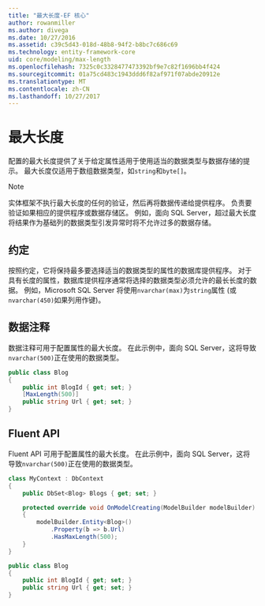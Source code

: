 ```yaml
---
title: "最大长度-EF 核心"
author: rowanmiller
ms.author: divega
ms.date: 10/27/2016
ms.assetid: c39c5d43-018d-48b8-94f2-b8bc7c686c69
ms.technology: entity-framework-core
uid: core/modeling/max-length
ms.openlocfilehash: 7325c0c3328477473392bf9e7c82f1696bb4f424
ms.sourcegitcommit: 01a75cd483c1943ddd6f82af971f07abde20912e
ms.translationtype: MT
ms.contentlocale: zh-CN
ms.lasthandoff: 10/27/2017
---
```

# <a name="maximum-length"></a>最大长度

配置的最大长度提供了关于给定属性适用于使用适当的数据类型与数据存储的提示。 最大长度仅适用于数组数据类型，如`string`和`byte[]`。

> [!NOTE]  
> 实体框架不执行最大长度的任何的验证，然后再将数据传递给提供程序。 负责要验证如果相应的提供程序或数据存储区。 例如，面向 SQL Server，超过最大长度将结果作为基础列的数据类型引发异常时将不允许过多的数据存储。

## <a name="conventions"></a>约定

按照约定，它将保持最多要选择适当的数据类型的属性的数据库提供程序。 对于具有长度的属性，数据库提供程序通常将选择的数据类型必须允许的最长长度的数据。 例如，Microsoft SQL Server 将使用`nvarchar(max)`为`string`属性 (或`nvarchar(450)`如果列用作键)。

## <a name="data-annotations"></a>数据注释

数据注释可用于配置属性的最大长度。 在此示例中，面向 SQL Server，这将导致`nvarchar(500)`正在使用的数据类型。

<!-- [!code-csharp[Main](samples/core/Modeling/DataAnnotations/Samples/MaxLength.cs?highlight=4)] -->
``` csharp
public class Blog
{
    public int BlogId { get; set; }
    [MaxLength(500)]
    public string Url { get; set; }
}
```

## <a name="fluent-api"></a>Fluent API

Fluent API 可用于配置属性的最大长度。 在此示例中，面向 SQL Server，这将导致`nvarchar(500)`正在使用的数据类型。

<!-- [!code-csharp[Main](samples/core/Modeling/FluentAPI/Samples/MaxLength.cs?highlight=7,8,9)] -->
``` csharp
class MyContext : DbContext
{
    public DbSet<Blog> Blogs { get; set; }

    protected override void OnModelCreating(ModelBuilder modelBuilder)
    {
        modelBuilder.Entity<Blog>()
            .Property(b => b.Url)
            .HasMaxLength(500);
    }
}

public class Blog
{
    public int BlogId { get; set; }
    public string Url { get; set; }
}
```

